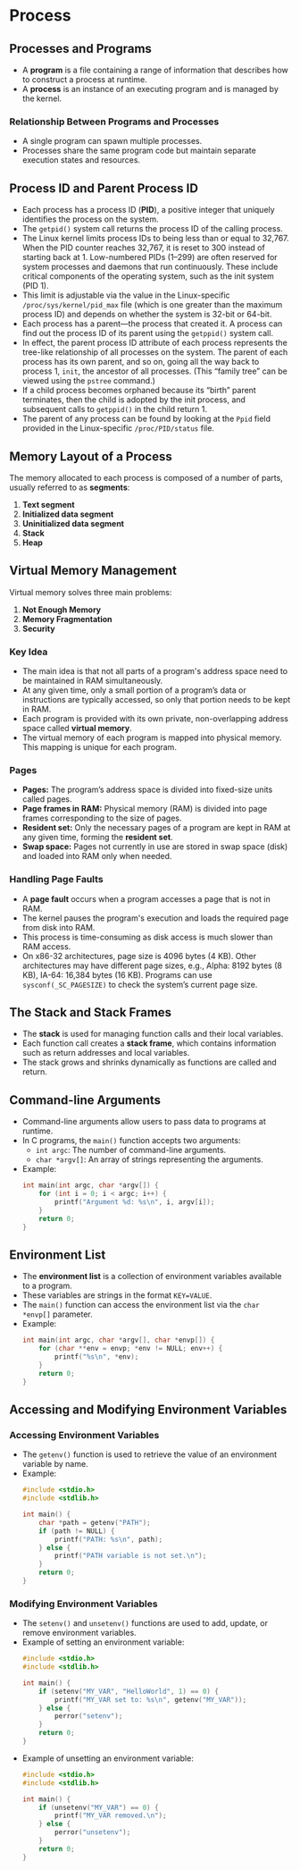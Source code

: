 # Process

## Processes and Programs

- A **program** is a file containing a range of information that describes how to construct a process at runtime.
- A **process** is an instance of an executing program and is managed by the kernel.

### Relationship Between Programs and Processes

- A single program can spawn multiple processes.
- Processes share the same program code but maintain separate execution states and resources.

## Process ID and Parent Process ID

- Each process has a process ID (**PID**), a positive integer that uniquely identifies the process on the system.
- The `getpid()` system call returns the process ID of the calling process.
- The Linux kernel limits process IDs to being less than or equal to 32,767. When the PID counter reaches 32,767, it is reset to 300 instead of starting back at 1. Low-numbered PIDs (1–299) are often reserved for system processes and daemons that run continuously. These include critical components of the operating system, such as the init system (PID 1).
- This limit is adjustable via the value in the Linux-specific `/proc/sys/kernel/pid_max` file (which is one greater than the maximum process ID) and depends on whether the system is 32-bit or 64-bit.
- Each process has a parent—the process that created it. A process can find out the process ID of its parent using the `getppid()` system call.
- In effect, the parent process ID attribute of each process represents the tree-like relationship of all processes on the system. The parent of each process has its own parent, and so on, going all the way back to process 1, `init`, the ancestor of all processes. (This “family tree” can be viewed using the `pstree` command.)
- If a child process becomes orphaned because its “birth” parent terminates, then the child is adopted by the init process, and subsequent calls to `getppid()` in the child return 1.
- The parent of any process can be found by looking at the `Ppid` field provided in the Linux-specific `/proc/PID/status` file.

## Memory Layout of a Process

The memory allocated to each process is composed of a number of parts, usually referred to as **segments**:

1. **Text segment**
2. **Initialized data segment**
3. **Uninitialized data segment**
4. **Stack**
5. **Heap**

## Virtual Memory Management

Virtual memory solves three main problems:

1. **Not Enough Memory**
2. **Memory Fragmentation**
3. **Security**

### Key Idea

- The main idea is that not all parts of a program's address space need to be maintained in RAM simultaneously.
- At any given time, only a small portion of a program’s data or instructions are typically accessed, so only that portion needs to be kept in RAM.
- Each program is provided with its own private, non-overlapping address space called **virtual memory**.
- The virtual memory of each program is mapped into physical memory. This mapping is unique for each program.

### Pages

- **Pages:** The program’s address space is divided into fixed-size units called pages.
- **Page frames in RAM:** Physical memory (RAM) is divided into page frames corresponding to the size of pages.
- **Resident set:** Only the necessary pages of a program are kept in RAM at any given time, forming the **resident set**.
- **Swap space:** Pages not currently in use are stored in swap space (disk) and loaded into RAM only when needed.

### Handling Page Faults

- A **page fault** occurs when a program accesses a page that is not in RAM.
- The kernel pauses the program's execution and loads the required page from disk into RAM.
- This process is time-consuming as disk access is much slower than RAM access.
- On x86-32 architectures, page size is 4096 bytes (4 KB). Other architectures may have different page sizes, e.g., Alpha: 8192 bytes (8 KB), IA-64: 16,384 bytes (16 KB). Programs can use `sysconf(_SC_PAGESIZE)` to check the system’s current page size.

## The Stack and Stack Frames

- The **stack** is used for managing function calls and their local variables.
- Each function call creates a **stack frame**, which contains information such as return addresses and local variables.
- The stack grows and shrinks dynamically as functions are called and return.

## Command-line Arguments

- Command-line arguments allow users to pass data to programs at runtime.
- In C programs, the `main()` function accepts two arguments:
  - `int argc`: The number of command-line arguments.
  - `char *argv[]`: An array of strings representing the arguments.
- Example:
  ```c
  int main(int argc, char *argv[]) {
      for (int i = 0; i < argc; i++) {
          printf("Argument %d: %s\n", i, argv[i]);
      }
      return 0;
  }
  ```

## Environment List

- The **environment list** is a collection of environment variables available to a program.
- These variables are strings in the format `KEY=VALUE`.
- The `main()` function can access the environment list via the `char *envp[]` parameter.
- Example:
  ```c
  int main(int argc, char *argv[], char *envp[]) {
      for (char **env = envp; *env != NULL; env++) {
          printf("%s\n", *env);
      }
      return 0;
  }
  ```

## Accessing and Modifying Environment Variables

### Accessing Environment Variables

- The `getenv()` function is used to retrieve the value of an environment variable by name.
- Example:
  ```c
  #include <stdio.h>
  #include <stdlib.h>

  int main() {
      char *path = getenv("PATH");
      if (path != NULL) {
          printf("PATH: %s\n", path);
      } else {
          printf("PATH variable is not set.\n");
      }
      return 0;
  }
  ```

### Modifying Environment Variables

- The `setenv()` and `unsetenv()` functions are used to add, update, or remove environment variables.
- Example of setting an environment variable:
  ```c
  #include <stdio.h>
  #include <stdlib.h>

  int main() {
      if (setenv("MY_VAR", "HelloWorld", 1) == 0) {
          printf("MY_VAR set to: %s\n", getenv("MY_VAR"));
      } else {
          perror("setenv");
      }
      return 0;
  }
  ```
- Example of unsetting an environment variable:
  ```c
  #include <stdio.h>
  #include <stdlib.h>

  int main() {
      if (unsetenv("MY_VAR") == 0) {
          printf("MY_VAR removed.\n");
      } else {
          perror("unsetenv");
      }
      return 0;
  }
  ```

